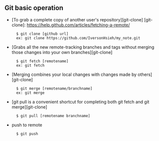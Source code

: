 Git basic operation
------------------------------------
- [To grab a complete copy of another user's repository][git-clone]
[git-clone]: https://help.github.com/articles/fetching-a-remote/

        $ git clone [github url]
        ex: git clone https://github.com/IversonHsieh/my_note.git

- [Grabs all the new remote-tracking branches and tags without merging those changes into your own branches][git-clone]

        $ git fetch [remotename]
        ex: git fetch

- [Merging combines your local changes with changes made by others][git-clone]

        $ git merge [remotename/branchname]
        ex: git merge

- [git pull is a convenient shortcut for completing both git fetch and git merge][git-clone]

        $ git pull [remotename branchname]

- push to remote

        $ git push

